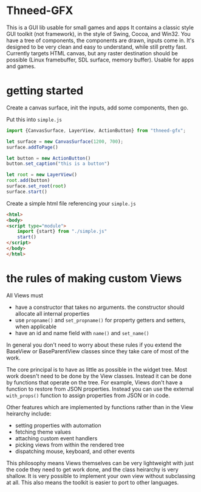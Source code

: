 # Thneed-GFX

This is a GUI lib usable for small games and apps It contains a classic style GUI toolkit (not framework), in the style
of Swing, Cocoa, and Win32.  You have a tree of components, the components are drawn, inputs come in. It's designed
to be very clean and easy to understand, while still pretty fast.  Currently targets HTML canvas, but any raster 
destination should be possible (Linux framebuffer, SDL surface, memory buffer). Usable for apps and games.

# getting started

Create a canvas surface, init the inputs, add some components, then go.

Put this into `simple.js`

```typescript
import {CanvasSurface, LayerView, ActionButton} from "thneed-gfx";

let surface = new CanvasSurface(1200, 700);
surface.addToPage()

let button = new ActionButton()
button.set_caption("this is a button")

let root = new LayerView()
root.add(button)
surface.set_root(root)
surface.start()
```

Create a simple html file referencing your `simple.js`

```html
<html>
<body>
<script type="module">
    import {start} from "./simple.js"
    start()
</script>
</body>
</html>

```





# the rules of making custom Views

All Views must
* have a constructor that takes no arguments. the constructor should allocate all internal properties
* use `propname()` and `set_propname()` for property getters and setters, when applicable
* have an id and name field with `name()` and `set_name()`

In general you don't need to worry about these rules if you extend the BaseView or BaseParentView classes
since they take care of most of the work. 


The core principal is to have as little as possible in the widget tree. Most work doesn't need to be done
by the View classes. Instead it can be done by functions that operate on the tree. For example, Views don't
have a function to restore from JSON properties. Instead you can use the external `with_props()` function
to assign properties from JSON or in code.

Other features which are implemented by functions rather than in the View heirarchy include:
* setting properties with automation
* fetching theme values
* attaching custom event handlers
* picking views from within the rendered tree
* dispatching mouse, keyboard, and other events

This philosophy means Views themselves can be very lightweight with just the code they need to get
work done, and the class heirarchy is very shallow. It is very possible to implement your own view without
subclassing at all.  This also means the toolkit is easier to port to other languages.